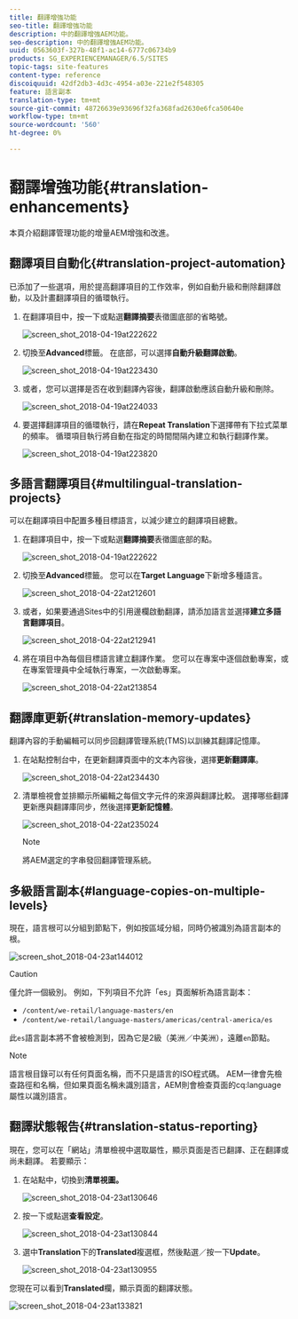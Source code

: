 ```yaml
---
title: 翻譯增強功能
seo-title: 翻譯增強功能
description: 中的翻譯增強AEM功能。
seo-description: 中的翻譯增強AEM功能。
uuid: 0563603f-327b-48f1-ac14-6777c06734b9
products: SG_EXPERIENCEMANAGER/6.5/SITES
topic-tags: site-features
content-type: reference
discoiquuid: 42df2db3-4d3c-4954-a03e-221e2f548305
feature: 語言副本
translation-type: tm+mt
source-git-commit: 48726639e93696f32fa368fad2630e6fca50640e
workflow-type: tm+mt
source-wordcount: '560'
ht-degree: 0%

---
```



# 翻譯增強功能{#translation-enhancements}

本頁介紹翻譯管理功能的增量AEM增強和改進。

## 翻譯項目自動化{#translation-project-automation}

已添加了一些選項，用於提高翻譯項目的工作效率，例如自動升級和刪除翻譯啟動，以及計畫翻譯項目的循環執行。

1. 在翻譯項目中，按一下或點選&#x200B;**翻譯摘要**&#x200B;表徵圖底部的省略號。

   ![screen_shot_2018-04-19at222622](assets/screen_shot_2018-04-19at222622.jpg)

1. 切換至&#x200B;**Advanced**&#x200B;標籤。 在底部，可以選擇&#x200B;**自動升級翻譯啟動**。

   ![screen_shot_2018-04-19at223430](assets/screen_shot_2018-04-19at223430.jpg)

1. 或者，您可以選擇是否在收到翻譯內容後，翻譯啟動應該自動升級和刪除。

   ![screen_shot_2018-04-19at224033](assets/screen_shot_2018-04-19at224033.jpg)

1. 要選擇翻譯項目的循環執行，請在&#x200B;**Repeat Translation**&#x200B;下選擇帶有下拉式菜單的頻率。 循環項目執行將自動在指定的時間間隔內建立和執行翻譯作業。

   ![screen_shot_2018-04-19at223820](assets/screen_shot_2018-04-19at223820.jpg)

## 多語言翻譯項目{#multilingual-translation-projects}

可以在翻譯項目中配置多種目標語言，以減少建立的翻譯項目總數。

1. 在翻譯項目中，按一下或點選&#x200B;**翻譯摘要**&#x200B;表徵圖底部的點。

   ![screen_shot_2018-04-19at222622](assets/screen_shot_2018-04-19at222622.jpg)

1. 切換至&#x200B;**Advanced**&#x200B;標籤。 您可以在&#x200B;**Target Language**&#x200B;下新增多種語言。

   ![screen_shot_2018-04-22at212601](assets/screen_shot_2018-04-22at212601.jpg)

1. 或者，如果要通過Sites中的引用邊欄啟動翻譯，請添加語言並選擇&#x200B;**建立多語言翻譯項目**。

   ![screen_shot_2018-04-22at212941](assets/screen_shot_2018-04-22at212941.jpg)

1. 將在項目中為每個目標語言建立翻譯作業。 您可以在專案中逐個啟動專案，或在專案管理員中全域執行專案，一次啟動專案。

   ![screen_shot_2018-04-22at213854](assets/screen_shot_2018-04-22at213854.jpg)

## 翻譯庫更新{#translation-memory-updates}

翻譯內容的手動編輯可以同步回翻譯管理系統(TMS)以訓練其翻譯記憶庫。

1. 在站點控制台中，在更新翻譯頁面中的文本內容後，選擇&#x200B;**更新翻譯庫**。

   ![screen_shot_2018-04-22at234430](assets/screen_shot_2018-04-22at234430.jpg)

1. 清單檢視會並排顯示所編輯之每個文字元件的來源與翻譯比較。 選擇哪些翻譯更新應與翻譯庫同步，然後選擇&#x200B;**更新記憶體**。

   ![screen_shot_2018-04-22at235024](assets/screen_shot_2018-04-22at235024.jpg)

   >[!NOTE]
   >
   >將AEM選定的字串發回翻譯管理系統。

## 多級語言副本{#language-copies-on-multiple-levels}

現在，語言根可以分組到節點下，例如按區域分組，同時仍被識別為語言副本的根。

![screen_shot_2018-04-23at144012](assets/screen_shot_2018-04-23at144012.jpg)

>[!CAUTION]
>
>僅允許一個級別。 例如，下列項目不允許「es」頁面解析為語言副本：
>
>* `/content/we-retail/language-masters/en`
>* `/content/we-retail/language-masters/americas/central-america/es`

>
>
此`es`語言副本將不會被檢測到，因為它是2級（美洲／中美洲），遠離`en`節點。

>[!NOTE]
>
>語言根目錄可以有任何頁面名稱，而不只是語言的ISO程式碼。 AEM一律會先檢查路徑和名稱，但如果頁面名稱未識別語言，AEM則會檢查頁面的cq:language屬性以識別語言。

## 翻譯狀態報告{#translation-status-reporting}

現在，您可以在「網站」清單檢視中選取屬性，顯示頁面是否已翻譯、正在翻譯或尚未翻譯。 若要顯示：

1. 在站點中，切換到&#x200B;**清單視圖。**

   ![screen_shot_2018-04-23at130646](assets/screen_shot_2018-04-23at130646.jpg)

1. 按一下或點選&#x200B;**查看設定**。

   ![screen_shot_2018-04-23at130844](assets/screen_shot_2018-04-23at130844.jpg)

1. 選中&#x200B;**Translation**&#x200B;下的&#x200B;**Translated**&#x200B;複選框，然後點選／按一下&#x200B;**Update**。

   ![screen_shot_2018-04-23at130955](assets/screen_shot_2018-04-23at130955.jpg)

您現在可以看到&#x200B;**Translated**&#x200B;欄，顯示頁面的翻譯狀態。

![screen_shot_2018-04-23at133821](assets/screen_shot_2018-04-23at133821.jpg)

